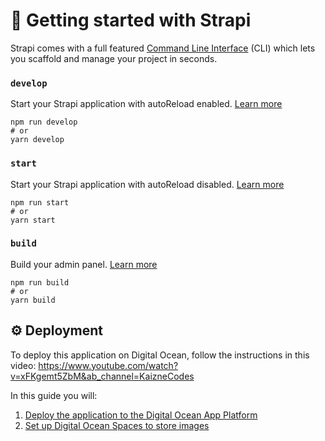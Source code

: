 # 🚀 Getting started with Strapi

Strapi comes with a full featured [Command Line Interface](https://docs.strapi.io/dev-docs/cli) (CLI) which lets you scaffold and manage your project in seconds.

### `develop`

Start your Strapi application with autoReload enabled. [Learn more](https://docs.strapi.io/dev-docs/cli#strapi-develop)

```
npm run develop
# or
yarn develop
```

### `start`

Start your Strapi application with autoReload disabled. [Learn more](https://docs.strapi.io/dev-docs/cli#strapi-start)

```
npm run start
# or
yarn start
```

### `build`

Build your admin panel. [Learn more](https://docs.strapi.io/dev-docs/cli#strapi-build)

```
npm run build
# or
yarn build
```

## ⚙️ Deployment

To deploy this application on Digital Ocean, follow the instructions in this video: https://www.youtube.com/watch?v=xFKgemt5ZbM&ab_channel=KaizneCodes

In this guide you will:

1. [Deploy the application to the Digital Ocean App Platform](https://docs.strapi.io/dev-docs/deployment/digitalocean-app-platform)
2. [Set up Digital Ocean Spaces to store images](https://www.npmjs.com/package/strapi-provider-upload-do)
